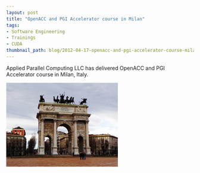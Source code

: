 ```yaml
---
layout: post
title: "OpenACC and PGI Accelerator course in Milan"
tags:
- Software Engineering
- Trainings
- CUDA
thumbnail_path: blog/2012-04-17-openacc-and-pgi-accelerator-course-milan-italy/client_logo.jpg
---
```


Applied Parallel Computing LLC has delivered OpenACC and PGI Accelerator course in Milan, Italy.

![alt text](\assets\img\blog\2012-04-17-openacc-and-pgi-accelerator-course-milan-italy\client_logo.jpg "Logo Title Text 1")

